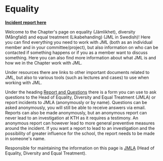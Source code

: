 # Equality

**[Incident report here](https://jml.datasektionen.se/)**

Welcome to the Chapter's page on equality (Jämlikhet), diversity (Mångfald) and equal treatment (Likabehanding) (JML in Swedish)! Here you can find everything you need to work with JML (both as an individual member and in your committee/project), but also information on who can be contacted if something happens or if you as a member want to discuss something. Here you can also find more information about what JML is and how we in the Chapter work with JML.

Under resources there are links to other important documents related to JML, but also to various tools (such as lectures and cases) to use when working with JML.

Under the heading [Report and Questions](/jml/anmalan-och-fragor?lang=en) there is a form you can use to ask questions to the Head of Equality, Diversity and Equal Treatment (JMLA) or report incidents to JMLA (anonymously or by name). Questions can be asked anonymously, you will still be able to receive answers via email. Reports can also be made anonymously, but an anonymous report can never lead to an investigation at KTH as it requires a testimony. An anonymous report can however lead to more general preventive measures around the incident. If you want a report to lead to an investigation and the possibility of greater influence for the school, the report needs to be made in someone's name.

Responsible for maintaining the information on this page is [JMLA](https://dfunkt.datasektionen.se/position/id/76) (Head of Equality, Diversity and Equal Treatment).
